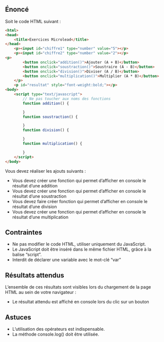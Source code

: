 ## Énoncé

Soit le code HTML suivant :

```html
<html>
<head>
    <title>Exercices Microlead</title>
</head>
    <p><input id="chiffre1" type="number" value="5"></p>
    <p><input id="chiffre2" type="number" value="2"></p>
<p>
        <button onclick="addition()">Ajouter (A + B)</button>
        <button onclick="soustraction()">Soustraire (A - B)</button>
        <button onclick="division()">Diviser (A / B)</button>
        <button onclick="multiplication()">Multiplier (A * B)</button>
    </p>
    <p id="resultat" style="font-weight:bold;"></p>
<body>
    <script type="text/javascript">
        // Ne pas toucher aux noms des fonctions
        function addition() {

        }
        function soustraction() {

        }
        function division() {

        }
        function multiplication() {

        }
    </script>
</body>
```

Vous devez réaliser les ajouts suivants :

- Vous devez créer une fonction qui permet d’afficher en console le résultat d’une addition
- Vous devez créer une fonction qui permet d’afficher en console le résultat d’une soustraction
- Vous devez faire créer fonction qui permet d’afficher en console le résultat d’une division
- Vous devez créer une fonction qui permet d’afficher en console le résultat d’une multiplication


## Contraintes

- Ne pas modifier le code HTML, utiliser uniquement du JavaScript.
- Le JavaScript doit être inséré dans le même fichier HTML, grâce à la balise “script”.
- Interdit de déclarer une variable avec le mot-clé “var”

## Résultats attendus

L’ensemble de ces résultats sont visibles lors du chargement de la page HTML au sein de votre navigateur :

- Le résultat attendu est affiché  en console lors du clic sur un bouton 

## Astuces

- L’utilisation des opérateurs est indispensable.
- La méthode console.log() doit être utilisée.